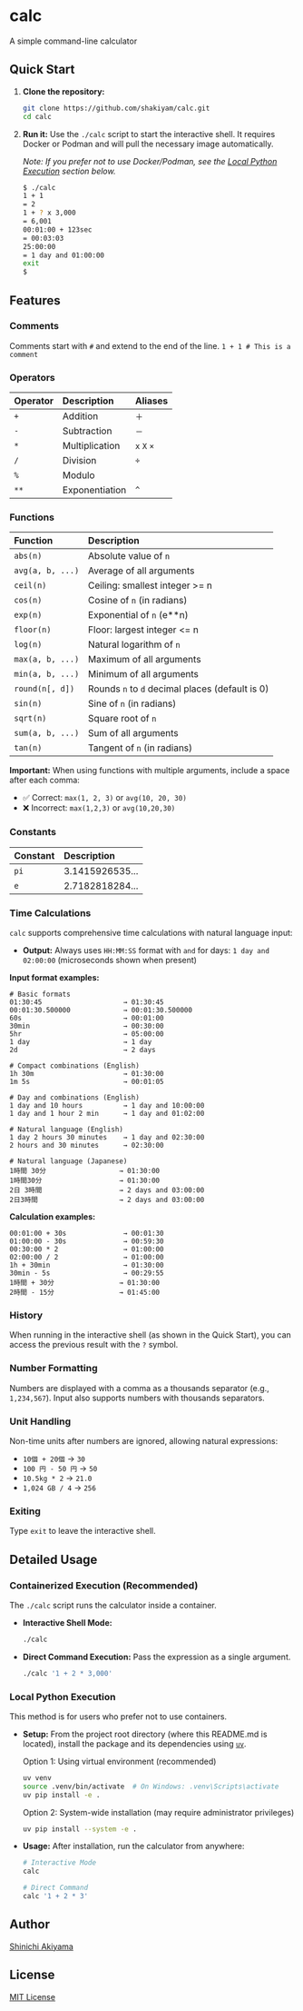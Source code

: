 # calc

A simple command-line calculator

## Quick Start

1. **Clone the repository:**

    ```bash
    git clone https://github.com/shakiyam/calc.git
    cd calc
    ```

2. **Run it:** Use the `./calc` script to start the interactive shell. It requires Docker or Podman and will pull the necessary image automatically.

   *Note: If you prefer not to use Docker/Podman, see the [Local Python Execution](#local-python-execution) section below.*

    ```bash
    $ ./calc
    1 + 1
    = 2
    1 + ? x 3,000
    = 6,001
    00:01:00 + 123sec
    = 00:03:03
    25:00:00
    = 1 day and 01:00:00
    exit
    $
    ```

## Features

### Comments

Comments start with `#` and extend to the end of the line.
`1 + 1 # This is a comment`

### Operators

| Operator | Description    | Aliases      |
| :------- | :------------- | :----------- |
| `+`      | Addition       | `＋`         |
| `-`      | Subtraction    | `－`         |
| `*`      | Multiplication | `x` `X` `×` |
| `/`      | Division       | `÷`         |
| `%`      | Modulo         |              |
| `**`     | Exponentiation | `^`          |

### Functions

| Function        | Description                                     |
| :-------------- | :---------------------------------------------- |
| `abs(n)`        | Absolute value of `n`                           |
| `avg(a, b, ...)`| Average of all arguments                        |
| `ceil(n)`       | Ceiling: smallest integer >= n                  |
| `cos(n)`        | Cosine of `n` (in radians)                      |
| `exp(n)`        | Exponential of `n` (e**n)                       |
| `floor(n)`      | Floor: largest integer <= n                     |
| `log(n)`        | Natural logarithm of `n`                        |
| `max(a, b, ...)`| Maximum of all arguments                        |
| `min(a, b, ...)`| Minimum of all arguments                        |
| `round(n[, d])` | Rounds `n` to `d` decimal places (default is 0) |
| `sin(n)`        | Sine of `n` (in radians)                        |
| `sqrt(n)`       | Square root of `n`                              |
| `sum(a, b, ...)`| Sum of all arguments                            |
| `tan(n)`        | Tangent of `n` (in radians)                     |

**Important:** When using functions with multiple arguments, include a space after each comma:

- ✅ Correct: `max(1, 2, 3)` or `avg(10, 20, 30)`
- ❌ Incorrect: `max(1,2,3)` or `avg(10,20,30)`

### Constants

| Constant | Description      |
| :------- | :--------------- |
| `pi`     | 3.1415926535...  |
| `e`      | 2.7182818284...  |

### Time Calculations

`calc` supports comprehensive time calculations with natural language input:

- **Output:** Always uses `HH:MM:SS` format with `and` for days: `1 day and 02:00:00` (microseconds shown when present)

**Input format examples:**

```text
# Basic formats
01:30:45                    → 01:30:45
00:01:30.500000             → 00:01:30.500000
60s                         → 00:01:00
30min                       → 00:30:00
5hr                         → 05:00:00
1 day                       → 1 day
2d                          → 2 days

# Compact combinations (English)
1h 30m                      → 01:30:00
1m 5s                       → 00:01:05

# Day and combinations (English)
1 day and 10 hours          → 1 day and 10:00:00
1 day and 1 hour 2 min      → 1 day and 01:02:00

# Natural language (English)
1 day 2 hours 30 minutes    → 1 day and 02:30:00
2 hours and 30 minutes      → 02:30:00

# Natural language (Japanese)
1時間 30分                  → 01:30:00
1時間30分                   → 01:30:00
2日 3時間                   → 2 days and 03:00:00
2日3時間                    → 2 days and 03:00:00
```

**Calculation examples:**

```text
00:01:00 + 30s              → 00:01:30
01:00:00 - 30s              → 00:59:30
00:30:00 * 2                → 01:00:00
02:00:00 / 2                → 01:00:00
1h + 30min                  → 01:30:00
30min - 5s                  → 00:29:55
1時間 + 30分                → 01:30:00
2時間 - 15分                → 01:45:00
```

### History

When running in the interactive shell (as shown in the Quick Start), you can access the previous result with the `?` symbol.

### Number Formatting

Numbers are displayed with a comma as a thousands separator (e.g., `1,234,567`). Input also supports numbers with thousands separators.

### Unit Handling

Non-time units after numbers are ignored, allowing natural expressions:

- `10個 + 20個` → `30`
- `100 円 - 50 円` → `50`
- `10.5kg * 2` → `21.0`
- `1,024 GB / 4` → `256`

### Exiting

Type `exit` to leave the interactive shell.

## Detailed Usage

### Containerized Execution (Recommended)

The `./calc` script runs the calculator inside a container.

- **Interactive Shell Mode:**

  ```bash
  ./calc
  ```

- **Direct Command Execution:** Pass the expression as a single argument.

  ```bash
  ./calc '1 + 2 * 3,000'
  ```

### Local Python Execution

This method is for users who prefer not to use containers.

- **Setup:** From the project root directory (where this README.md is located), install the package and its dependencies using [`uv`](https://docs.astral.sh/uv/).

  Option 1: Using virtual environment (recommended)

  ```bash
  uv venv
  source .venv/bin/activate  # On Windows: .venv\Scripts\activate
  uv pip install -e .
  ```

  Option 2: System-wide installation (may require administrator privileges)

  ```bash
  uv pip install --system -e .
  ```

- **Usage:** After installation, run the calculator from anywhere:

  ```bash
  # Interactive Mode
  calc
  
  # Direct Command
  calc '1 + 2 * 3'
  ```

## Author

[Shinichi Akiyama](https://github.com/shakiyam)

## License

[MIT License](https://opensource.org/licenses/MIT)
